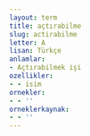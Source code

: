 ```yaml
---
layout: term
title: açtırabilme
slug: actirabilme
letter: A
lisan: Türkçe
anlamlar:
- Açtırabilmek işi
ozellikler:
- - isim
ornekler:
- - ''
orneklerkaynak:
- - ''
---
```

